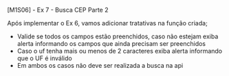 [M1S06] - Ex 7 - Busca CEP Parte 2

Após implementar o Ex 6, vamos adicionar tratativas na função criada;

-   Valide se todos os campos estão preenchidos, caso não estejam exiba alerta informando os campos que ainda precisam ser preenchidos
-   Caso o uf tenha mais ou menos de 2 caracteres exiba alerta informando que o UF é inválido
-   Em ambos os casos não deve ser realizada a busca na api
